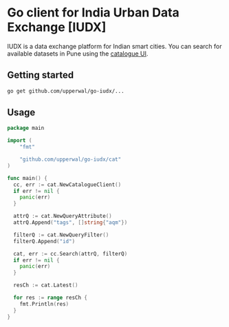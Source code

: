 # Go client for India Urban Data Exchange [IUDX]

IUDX is a data exchange platform for Indian smart cities. You can search for available datasets in Pune using the [catalogue UI](https://pudx.catalogue.iudx.org.in).

## Getting started
```sh
go get github.com/upperwal/go-iudx/...
```

## Usage
```go
package main

import (
	"fmt"

	"github.com/upperwal/go-iudx/cat"
)

func main() {
  cc, err := cat.NewCatalogueClient()
  if err != nil {
    panic(err)
  }

  attrQ := cat.NewQueryAttribute()
  attrQ.Append("tags", []string{"aqm"})

  filterQ := cat.NewQueryFilter()
  filterQ.Append("id")

  cat, err := cc.Search(attrQ, filterQ)
  if err != nil {
    panic(err)
  }

  resCh := cat.Latest()

  for res := range resCh {
    fmt.Println(res)
  }
}
```